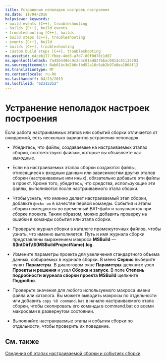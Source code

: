```yaml
---
title: Устранение неполадок настроек построения
ms.date: 11/04/2016
helpviewer_keywords:
- build events [C++], troubleshooting
- builds [C++], build events
- troubleshooting [C++], builds
- build steps [C++], troubleshooting
- events [C++], build
- builds [C++], troubleshooting
- custom build steps [C++], troubleshooting
ms.assetid: e4ceb177-fbee-4ed3-a7d7-80f0d78c1d07
ms.openlocfilehash: 7a45b449dc9c3c4c81add37bbac0813c81133203
ms.sourcegitcommit: 0ab61bc3d2b6cfbd52a16c6ab2b97a8ea1864f12
ms.translationtype: MT
ms.contentlocale: ru-RU
ms.lasthandoff: 04/23/2019
ms.locfileid: "62315252"
---
```

# <a name="troubleshooting-build-customizations"></a>Устранение неполадок настроек построения

Если работа настраиваемых этапов или событий сборки отличается от ожидаемой, есть несколько вариантов устранения неполадок.

- Убедитесь, что файлы, создаваемые на настраиваемых этапах сборки, соответствуют файлам, которые вы объявляете как выходные.

- Если на настраиваемых этапах сборки создаются файлы, относящиеся к входным данным или зависимостям других этапов сборки (настраиваемых или иных), обязательно добавьте эти файлы в проект. Кроме того, убедитесь, что средства, использующие эти файлы, выполняются после настраиваемого этапа сборки.

- Чтобы узнать, что именно делает настраиваемый этап сборки, добавьте `@echo on` в качестве первой команды. События и этапы сборки помещаются во временный BAT-файл и запускаются при сборке проекта. Таким образом, можно добавить проверку на ошибки в команды события или этапа сборки.

- Проверьте журнал сборки в каталоге промежуточных файлов, чтобы узнать, что именно выполняется. Путь и имя журнала сборки представлены выражением макроса **MSBuild** — **$(IntDir)\\$(MSBuildProjectName).log**.

- Измените параметры проекта для увеличения стандартного объема данных, собираемых в журнале сборки. В меню **Сервис** выберите пункт **Параметры**. В диалоговом окне **Параметры** щелкните узел **Проекты и решения** и узел **Сборка и запуск**. В поле **Степень подробности журнала сборки проекта MSBuild** щелкните **Подробно**.

- Проверьте значения для любого используемого макроса имени файла или каталога. Вы можете выводить макросы по отдельности или добавить `copy %0 command.bat` в начало настраиваемого этапа сборки, чтобы скопировать его команды в command.bat со всеми макросами в развернутом состоянии.

- Выполняйте настраиваемые этапы и события сборки по отдельности, чтобы проверить их поведение.

## <a name="see-also"></a>См. также

[Сведения об этапах настраиваемой сборки и событиях сборки](understanding-custom-build-steps-and-build-events.md)
